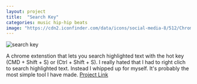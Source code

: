 ```yaml
---
layout: project
title:  "Search Key"
categories: music hip-hip beats
image: "https://cdn2.iconfinder.com/data/icons/social-media-8/512/Chrome.png"
---
```

![search key](https://cdn2.iconfinder.com/data/icons/social-media-8/512/Chrome.png)

A chrome extenstion that lets you search highlighted text with the hot key (CMD + Shift + S) or (Ctrl + Shift + S). I really hated that I had to right clich to search highlighted text. Instead I whipped up for myself. It's probably the most simple tool I have made.
[Project Link](https://chrome.google.com/webstore/detail/searchkey/hgojnpojlnmfohfhpaejakddcnmjpnef?utm_source=chrome-ntp-icon)
